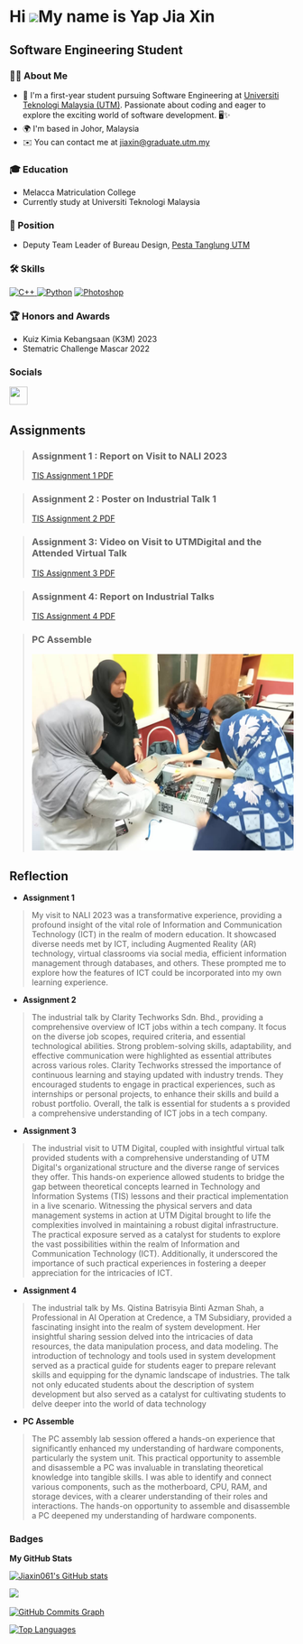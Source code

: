 Hi ![](https://user-images.githubusercontent.com/18350557/176309783-0785949b-9127-417c-8b55-ab5a4333674e.gif)My name is Yap Jia Xin
===================================================================================================================================

Software Engineering Student
----------------------------
### 👩‍💻 About Me

* 👋 I'm a first-year student pursuing Software Engineering at [Universiti Teknologi Malaysia (UTM)](https://www.utm.my/). Passionate about coding and eager to explore the exciting world of software development. 🖥️✨
* 🌍 I'm based in Johor, Malaysia
* ✉️ You can contact me at [jiaxin@graduate.utm.my](mailto:jiaxin@graduate.utm.my)




### 🎓 Education
* Melacca Matriculation College
* Currently study at Universiti Teknologi Malaysia



### 💼 Position
* Deputy Team Leader of Bureau Design, [Pesta Tanglung UTM](https://www.utm.my/ptutm/)

  

### 🛠️ Skills


<p align="left">
<a href="https://docs.microsoft.com/en-us/cpp/?view=msvc-170" target="_blank" rel="noreferrer"><img src="https://raw.githubusercontent.com/danielcranney/readme-generator/main/public/icons/skills/cplusplus-colored.svg" width="36" height="36" alt="C++" />      </a><a href="https://www.python.org/" target="_blank" rel="noreferrer"><img src="https://raw.githubusercontent.com/danielcranney/readme-generator/main/public/icons/skills/python-colored.svg" width="36" height="36" alt="Python" /></a>      <a href="https://www.adobe.com/uk/products/photoshop.html" target="_blank" rel="noreferrer"><img src="https://raw.githubusercontent.com/danielcranney/readme-generator/main/public/icons/skills/photoshop-colored.svg" width="36" height="36" alt="Photoshop" /></a>
</p>

### 🏆 Honors and Awards
* Kuiz Kimia Kebangsaan (K3M) 2023
* Stematric Challenge Mascar 2022

### Socials

<p align="left"> <a href="https://www.github.com/Jiaxin061" target="_blank" rel="noreferrer"> <picture> <source media="(prefers-color-scheme: dark)" srcset="https://raw.githubusercontent.com/danielcranney/readme-generator/main/public/icons/socials/github-dark.svg" /> <source media="(prefers-color-scheme: light)" srcset="https://raw.githubusercontent.com/danielcranney/readme-generator/main/public/icons/socials/github.svg" /> <img src="https://raw.githubusercontent.com/danielcranney/readme-generator/main/public/icons/socials/github.svg" width="32" height="32" /> </picture> </a></p>


## Assignments

> ### Assignment 1 : Report on Visit to NALI 2023
> [TIS Assignment 1 PDF](https://docs.google.com/viewer?url=https://github.com/Jiaxin061/Jiaxin061/raw/main/TIS_Assignment_1.pdf)



> ### Assignment 2 : Poster on Industrial Talk 1
> [TIS Assignment 2 PDF](https://docs.google.com/viewer?url=https://github.com/Jiaxin061/Jiaxin061/raw/main/TIS_assignment_2.pdf)


> ### Assignment 3: Video on Visit to UTMDigital and the Attended Virtual Talk
> [TIS Assignment 3 PDF](https://docs.google.com/viewer?url=https://github.com/Jiaxin061/Jiaxin061/raw/main/TIS_assignment_3.pdf)

> ### Assignment 4: Report on Industrial Talks
> [TIS Assignment 4 PDF](https://docs.google.com/viewer?url=https://github.com/Jiaxin061/Jiaxin061/raw/main/TIS_assignment_4.pdf)

> ### PC Assemble
> ![My Image](https://github.com/Jiaxin061/Jiaxin061/blob/main/TIS_PC_Assemble.jpg)


## Reflection
* **Assignment 1**

> My visit to NALI 2023 was a transformative experience, providing a profound insight of the vital role of Information and Communication Technology (ICT) in the realm of modern education. It showcased diverse needs met by ICT, including Augmented Reality (AR) technology, virtual classrooms via social media, efficient information management through databases, and others. These prompted me to explore how the features of ICT could be incorporated into my own learning experience.


* **Assignment 2**
  
> The industrial talk by Clarity Techworks Sdn. Bhd., providing a comprehensive overview of ICT jobs within a tech company. It focus on the diverse job scopes, required criteria, and essential technological abilities. Strong problem-solving skills, adaptability, and effective communication were highlighted as essential attributes across various roles. Clarity Techworks stressed the importance of continuous learning and staying updated with industry trends. They encouraged students to engage in practical experiences, such as internships or personal projects, to enhance their skills and build a robust portfolio. Overall, the talk is essential for students a s provided a comprehensive understanding of ICT jobs in a tech company.


* **Assignment 3**
  
> The industrial visit to UTM Digital, coupled with insightful virtual talk provided students with a comprehensive understanding of UTM Digital's organizational structure and the diverse range of services they offer. This hands-on experience allowed students to bridge the gap between theoretical concepts learned in Technology and Information Systems (TIS) lessons and their practical implementation in a live scenario. Witnessing the physical servers and data management systems in action at UTM Digital brought to life the complexities involved in maintaining a robust digital infrastructure. The practical exposure served as a catalyst for students to explore the vast possibilities within the realm of Information and Communication Technology (ICT). Additionally, it underscored the importance of such practical experiences in fostering a deeper appreciation for the intricacies of ICT.


* **Assignment 4**

> The industrial talk by Ms. Qistina Batrisyia Binti Azman Shah, a Professional in AI Operation at Credence, a TM Subsidiary, provided a fascinating insight into the realm of system development. Her insightful sharing session delved into the intricacies of data resources, the data manipulation process, and data modeling. The introduction of technology and tools used in system development served as a practical guide for students eager to prepare relevant skills and equipping for the dynamic landscape of industries. The talk not only educated students about the description of system development but also served as a catalyst for cultivating students to delve deeper into the world of data technology


* **PC Assemble**

> The PC assembly lab session offered a hands-on experience that significantly enhanced my understanding of hardware components, particularly the system unit. This practical opportunity to assemble and disassemble a PC was invaluable in translating theoretical knowledge into tangible skills. I was able to identify and connect various components, such as the motherboard, CPU, RAM, and storage devices, with a clearer understanding of their roles and interactions. The hands-on opportunity to assemble and disassemble a PC deepened my understanding of hardware components.

### Badges

<b>My GitHub Stats</b>

<a href="http://www.github.com/Jiaxin061"><img src="https://github-readme-stats.vercel.app/api?username=Jiaxin061&show_icons=true&hide=&count_private=true&title_color=0891b2&text_color=ffffff&icon_color=0891b2&bg_color=1c1917&hide_border=true&show_icons=true" alt="Jiaxin061's GitHub stats" /></a>

<a href="http://www.github.com/Jiaxin061"><img src="https://github-readme-streak-stats.herokuapp.com/?user=Jiaxin061&stroke=ffffff&background=1c1917&ring=0891b2&fire=0891b2&currStreakNum=ffffff&currStreakLabel=0891b2&sideNums=ffffff&sideLabels=ffffff&dates=ffffff&hide_border=true" /></a>

<a href="http://www.github.com/Jiaxin061"><img src="https://github-readme-activity-graph.cyclic.app/graph?username=Jiaxin061&bg_color=1c1917&color=ffffff&line=0891b2&point=ffffff&area_color=1c1917&area=true&hide_border=true&custom_title=GitHub%20Commits%20Graph" alt="GitHub Commits Graph" /></a>

<a href="https://github.com/Jiaxin061" align="left"><img src="https://github-readme-stats.vercel.app/api/top-langs/?username=Jiaxin061&langs_count=10&title_color=0891b2&text_color=ffffff&icon_color=0891b2&bg_color=1c1917&hide_border=true&locale=en&custom_title=Top%20%Languages" alt="Top Languages" /></a>
